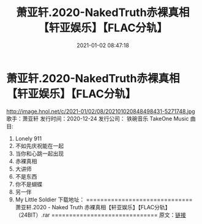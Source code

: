 ﻿---
title: 萧亚轩.2020-NakedTruth赤裸真相【轩亚娱乐】【FLAC分轨】
date: 2021-01-02 08:47:18
categories: APE、FLAC、MP3
tags: 华语中文
---
# 萧亚轩.2020-NakedTruth赤裸真相【轩亚娱乐】【FLAC分轨】

http://image.hnol.net/c/2021-01/02/08/202101020848498431-5271748.jpg
歌手：萧亚轩
发行时间：2020-12-24
发行公司： 铁碗音乐 TakeOne Music
曲目:
01. Lonely 911
02. 不如先庆祝能在一起
03. 当你和心跳一起出现
04. 赤裸真相
05. 大讲师
06. 不是东西
07. 你不是蝴蝶
08. 另一伴
09. My Little Soldier
下载地址：
==============================
萧亚轩.2020 - Naked Truth 赤裸真相【轩亚娱乐】【FLAC分轨】（24BIT）.rar
==============================
原文：[链接](https://blog.sina.com.cn/s/blog_1647c7e7601030q6k.html)